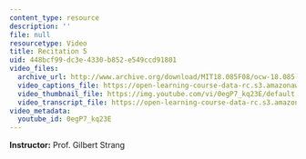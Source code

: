 ```yaml
---
content_type: resource
description: ''
file: null
resourcetype: Video
title: Recitation 5
uid: 448bcf99-dc3e-4330-b852-e549ccd91801
video_files:
  archive_url: http://www.archive.org/download/MIT18.085F08/ocw-18.085-f08-rec05_300k.mp4
  video_captions_file: https://open-learning-course-data-rc.s3.amazonaws.com/18-085-computational-science-and-engineering-i-fall-2008/2bc18dbee82c50ef9f35372f0bf68cad_0egP7_kq23E.vtt
  video_thumbnail_file: https://img.youtube.com/vi/0egP7_kq23E/default.jpg
  video_transcript_file: https://open-learning-course-data-rc.s3.amazonaws.com/18-085-computational-science-and-engineering-i-fall-2008/f33a5076b2fd9332f60a0db6a50c5d54_0egP7_kq23E.pdf
video_metadata:
  youtube_id: 0egP7_kq23E
---
```


**Instructor:** Prof. Gilbert Strang